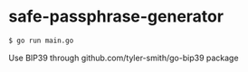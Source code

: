 # safe-passphrase-generator

```bash
$ go run main.go
```

Use BIP39 through github.com/tyler-smith/go-bip39 package

